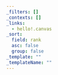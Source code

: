 ```yaml
---
_filters: []
_contexts: []
_links:
  - hello!.canvas
_sort:
  field: rank
  asc: false
  group: false
_template: ""
_templateName: ""
---
```

